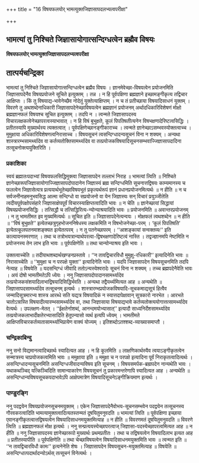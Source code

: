 +++
title = "16 विषयफलयोर् भामत्युक्तजिज्ञासापदलभ्यत्वपरीक्षा"

+++


## भामत्यां तु निश्चिते जिज्ञासायोगात्सन्दिग्धत्वेन ब्रह्मैव विषयः

**विषयफलयोर् भामत्युक्तजिज्ञासापदलभ्यत्वपरीक्षा**

## **तात्पर्यचन्द्रिका**

भामत्यां तु निश्चिते जिज्ञासायोगात्सन्दिग्धत्वेन ब्रह्मैव विषयः । ज्ञानमेवेच्छा-विषयत्वेन प्रयोजनमिति जिज्ञासापदेनैव विषयप्रयोजने सूचिते इत्युक्तम् । तन्न । न हि पूर्वपक्षिणा ब्रह्मज्ञाने इच्छामङ्गीकृत्य तद्विचार आक्षिप्तः । किं तु विषयाद्य-भावेनेच्छैव नोदेतुं युक्तेत्याक्षिप्तम् । न च तं प्रतीच्छाया विषयादिसाधनं युक्तम् । विवरणे तु अथशब्देनाधिकारी जिज्ञासापदेनेच्छाविषयत्वेन ब्रह्मज्ञानं प्रयोजनम् अर्थादधिकारिविशेषणं मोक्षो ब्रह्मज्ञानफलं विषयश्च सूचित इत्युक्तम् । तदपि न । त्वन्मते जिज्ञासापदस्य विचारलक्षकत्वेनेच्छापरत्वस्याभावात् । न हि विषं बुभुक्षते, कूलं पिपतिषतीत्यनेन विषभक्षणादेरिष्टत्वसिद्धिः । प्रतीतस्यापि मुख्यार्थस्य त्यक्तत्वात् । पूर्वपक्षिणेच्छानङ्गीकाराच्च । त्वन्मते ज्ञानेच्छाऽसम्भवस्योक्तत्वाच्च । मुमुक्षाया अधिकारिविशेषणत्वनिरासाच्च । विषयसूचनं त्वसन्दिग्धादन्यसूचनं विना न शक्यम् । अन्यथा शास्त्रारम्भसामर्थ्यादेव वा कर्तव्यतोक्तिसामर्थ्यादेव वा तत्प्रयोजकविषयादिसूचनसम्भवाज्जिज्ञासापदादिना तत्सूचनोक्त्ययुक्तिरिति ।

### **प्रकाशिका**

स्वयं ब्रह्मातःपदाभ्यां विषयफलसिद्धिमुक्त्वा जिज्ञासापदेन तल्लाभं निराह ॥ भामत्यां त्विति ॥ निश्चिते ज्ञानेच्छारूपजिज्ञासायोगाज्जिज्ञासापदोपादानेन जिज्ञास्यं ब्रह्म सन्दिग्धमिति सूचनात्तद्विषयः काम्यमानस्य च फलत्वेन जिज्ञासेत्यत्र प्रत्ययार्थभूतेच्छाविषयभूतं प्रकृत्यर्थरूपं ज्ञानं प्रधानप्रयोजनमित्यर्थः ॥ न हीति ॥ न च सर्वजनीनाहमनुभवसिद्ध आत्मा सन्दिग्धो वा सप्रयोजनो वा येन जिज्ञास्यः सन् विचारं प्रयुञ्जीतेति त्वदीयपूर्वपक्षोपसंहारे जिज्ञासाक्षेपपूर्वं विचारस्याक्षिप्तत्वादिति भावः ॥ न चेति ॥ ज्ञानेच्छायां सिद्धायां विषयप्रयोजनसिद्धिः । तत्सिद्धौ च तत्सिद्धिरित्य-न्योन्याश्रयादिति भावः ॥ प्रयोजनमिति ॥ अवान्तरप्रयोजनम् । न तु भामतीमत इव मुख्यमित्यर्थः ॥ सूचित इति ॥ जिज्ञासापदेनेत्यन्वयः । मोक्षफलं त्वथशब्देन ॥ न हीति ॥ ‘‘विषं बुभुक्षते’’ इत्येतच्छत्रुगृहभोजननिषेधस्य लक्षकमिति न विषभोजनेच्छा-परम् । ‘कूलं पिपतिषति’ इत्येतत्कूलपतनमाशङ्क्यत इत्येतत्परम् । न तु पतनेच्छापरम् । ‘‘आशङ्कायां सन्वक्तव्यः’’ इति कात्यायनस्मरणात् । तथा च तत्रोभयत्रान्यार्थपरत्वा-द्विषभक्षणादेरिष्टत्वं नास्ति । तद्वज्ज्ञानमपि नेष्टमिति न प्रयोजनस्य तेन लाभ इति भावः ॥ पूर्वपक्षिणेति ॥ तथा चान्योन्याश्रय इति भावः ।

उक्तत्वाच्चेति ॥ तदीयाथशब्दार्थखण्डनप्रस्तावे । ‘‘न तावद्विचारविधौ मुमुक्षु-रधिकारी’’ इत्यादिनेति भावः ॥ निरासाच्चेति ॥ ‘‘मुमुक्षा च न परपक्षे युक्ता’’ इत्यादिनेति भावः । यदपि जिज्ञासापदेन विषयसूचनमिति तदपि नेत्याह ॥ विषयेति ॥ यदसन्दिग्धं जीवादि ततोऽन्यस्येश्वरादेः सूचनं विना न शक्यम् । तच्च ब्रह्मपदेनैवेति भावः । अयं दोषो भामतीमतेऽपि ध्येयः । ननु जिज्ञासापदोपादानसामर्थ्यादेव तत्प्रयोजकसंशयादिलाभाद्विषयादिसिद्धिर्भवति । अन्यथा तद्वैयर्थ्यमित्यत आह ॥ अन्यथेति ॥ जिज्ञासापदसामर्थ्यादेव तत्सूचनम् इत्यर्थः । शास्त्रारम्भप्रयोजकविषयादि-सूचकमाद्यसूत्रं हित्वैव जन्मादिसूत्रमारभ्य शास्त्र आरब्धे सति यद्यत्र विषयादिकं न स्यात्तदापेक्षावान् सूत्रकारो नारभेत । आरभते चातोऽत्रास्ति विषयादीत्यारम्भसामर्थ्यादेव वा, तथा जिज्ञासाया विषयाद्यभावे कर्तव्यतोक्त्ययोगात्तत्सामर्थ्यादेव वेत्यर्थः । उपलक्षण-मेतत् । ‘‘ईक्षतेर्नाशब्दं, आनन्दमयोभ्यासात्’’ इत्यादौ साध्यनिर्देशसामर्थ्यादेव तत्प्रयोजकलाभादीक्षतेरभ्यासादिति हेतूपन्यासो व्यर्थ इत्यपि ध्येयम् । भामतीमते आक्षिप्तविचारकर्तव्यतासामर्थ्याभिप्रायेण वाक्यं योज्यम् । इतिशब्दोऽतश्शब्द-व्याख्यासमाप्तौ ।

### **चन्द्रिकाबिन्दु**

ननु सनो विद्यमानत्वादिच्छार्थः स्यादित्यत आह । न हि कूलमिति ॥ लाक्षणिकार्थस्यैव त्वयाऽङ्गीकृतत्वेन सन्मात्रस्य चाप्रयोजकत्वमिति भावः ॥ ममुक्षाया इति ॥ ममुक्षा च न परपक्षे इत्यादिना पूर्वं निराकृतत्वादित्यर्थः । असन्दिग्धादन्यसूचनमिति असन्दिग्धजीवादन्यविषय इति सूचनम् । विषयसमर्पक-ब्रह्मपदेन नान्यथेति भावः । यथाकथञ्चिद् यत्किञ्चिदिति सामान्याकारेण विषयसूचनं तु प्रकारमन्तरेणापि स्यादित्यत आह । अन्यथेति ॥ असन्दिग्धान्यविषयसूचकपदाभावेऽपि आक्षेपमात्रेण विषयादिसूचनेऽङ्गीक्रियमाण इत्यर्थः ।

### **पाण्डुरङ्गि**

ननु पदद्वयेन विषयप्रयोजनसूचनमयुक्तम् । एकेन जिज्ञासापदेनैवोभय-सूचनसम्भवेन पदद्वयेन तत्सूचनस्य गौरवकरत्वादिति भामत्यामुक्तत्वादित्यतस्तन्मतं दूषयितुमनुवदति ॥ भामत्यां त्विति ॥ पूर्वपक्षिणा इच्छाया एवानङ्गीकृतत्वात्तद्विषयत्वेन विषयादिसाधनमयुक्तमित्याह ॥ न हीति ॥ विवरणमतं दूषयितुमनुवदति ॥ विवरणे त्विति ॥ ब्रह्मज्ञानफलं मोक्ष इत्यर्थः । ननु सन्प्रत्ययस्येच्छापरत्वाज् जिज्ञासा-पदस्येच्छापरत्वमित्यत आह ॥ न हीति ॥ ननु जिज्ञासापदस्य ज्ञानेच्छारूपो मुख्यार्थः प्रथमप्रतीतः । तथा च तद्विषयत्वेन विषयादिलाभ इत्यत आह ॥ प्रतीतस्यापीति ॥ पूर्वपक्षिणेति ॥ तथा चेच्छाविषयत्वेन विषयादिसाधनमयुक्तमिति भावः ॥ त्वन्मत इति ॥ ‘‘न तावद्विचारविधौ कामः’’ इत्यनेनेति शेषः । जिज्ञासापदेन विषयसूचन-मयुक्तमित्याह ॥ विषयेति ॥ असन्दिग्धात्पदार्थादन्योऽर्थस् तत्सूचनं विनेत्यर्थः ।

